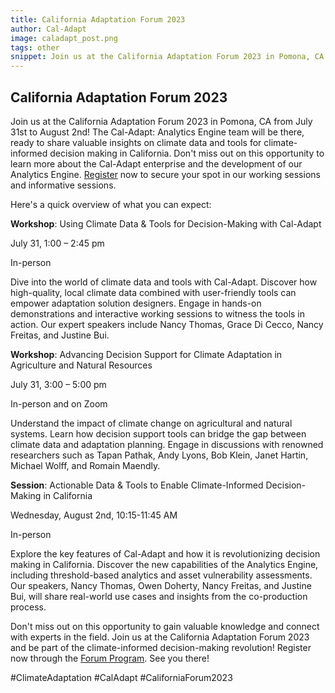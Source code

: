 ```yaml
---
title: California Adaptation Forum 2023
author: Cal-Adapt
image: caladapt_post.png
tags: other
snippet: Join us at the California Adaptation Forum 2023 in Pomona, CA from July 31st to August 2nd!
---
```


## California Adaptation Forum 2023

Join us at the California Adaptation Forum 2023 in Pomona, CA from July 31st to August 2nd! The Cal-Adapt: Analytics Engine team will be there, ready to share valuable insights on climate data and tools for climate-informed decision making in California. Don't miss out on this opportunity to learn more about the Cal-Adapt enterprise and the development of our Analytics Engine. <a href="https://www.californiaadaptationforum.org/2023-forum-home/forum-program/" target="_blank">Register</a> now to secure your spot in our working sessions and informative sessions.

Here's a quick overview of what you can expect:

**Workshop**: Using Climate Data & Tools for Decision-Making with Cal-Adapt

July 31, 1:00 – 2:45 pm

In-person

Dive into the world of climate data and tools with Cal-Adapt. Discover how high-quality, local climate data combined with user-friendly tools can empower adaptation solution designers. Engage in hands-on demonstrations and interactive working sessions to witness the tools in action. Our expert speakers include Nancy Thomas, Grace Di Cecco, Nancy Freitas, and Justine Bui.

**Workshop**: Advancing Decision Support for Climate Adaptation in Agriculture and Natural Resources

July 31, 3:00 – 5:00 pm

In-person and on Zoom

Understand the impact of climate change on agricultural and natural systems. Learn how decision support tools can bridge the gap between climate data and adaptation planning. Engage in discussions with renowned researchers such as Tapan Pathak, Andy Lyons, Bob Klein, Janet Hartin, Michael Wolff, and Romain Maendly.

**Session**: Actionable Data & Tools to Enable Climate-Informed Decision-Making in California

Wednesday, August 2nd, 10:15-11:45 AM

In-person

Explore the key features of Cal-Adapt and how it is revolutionizing decision making in California. Discover the new capabilities of the Analytics Engine, including threshold-based analytics and asset vulnerability assessments. Our speakers, Nancy Thomas, Owen Doherty, Nancy Freitas, and Justine Bui, will share real-world use cases and insights from the co-production process.

Don't miss out on this opportunity to gain valuable knowledge and connect with experts in the field. Join us at the California Adaptation Forum 2023 and be part of the climate-informed decision-making revolution! Register now through the <a href="https://www.californiaadaptationforum.org/2023-forum-home/forum-program/" target="_blank">Forum Program</a>. See you there!

#ClimateAdaptation #CalAdapt #CaliforniaForum2023
